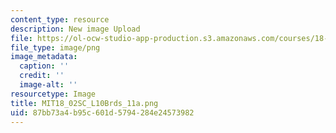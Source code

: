```yaml
---
content_type: resource
description: New image Upload
file: https://ol-ocw-studio-app-production.s3.amazonaws.com/courses/18-02sc-multivariable-calculus-fall-2010/87bb73a4b95c601d5794284e24573982_MIT18_02SC_L10Brds_11a.png
file_type: image/png
image_metadata:
  caption: ''
  credit: ''
  image-alt: ''
resourcetype: Image
title: MIT18_02SC_L10Brds_11a.png
uid: 87bb73a4-b95c-601d-5794-284e24573982
---
```

